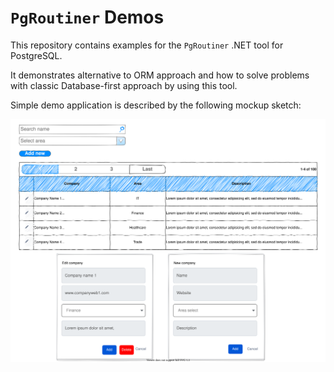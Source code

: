 # `PgRoutiner` Demos

This repository contains examples for the `PgRoutiner` .NET tool for PostgreSQL.

It demonstrates alternative to ORM approach and how to solve problems with classic Database-first approach by using this tool.

Simple demo application is described by the following mockup sketch:

![mockup](https://raw.githubusercontent.com/vb-consulting/PgRoutinerDemo/master/mockup.svg)
